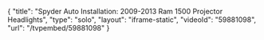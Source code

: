 {
    "title": "Spyder Auto Installation: 2009-2013 Ram 1500 Projector Headlights",
    "type": "solo",
    "layout": "iframe-static",
    "videoId": "59881098",
    "url": "\/tvpembed\/59881098"
}